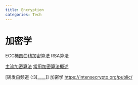 ```yaml
---
title: Encryption
categories: Tech
---
```


# 加密学

ECC椭圆曲线加密算法 RSA算法

[主流加密算法](https://www.cnblogs.com/tqlin/p/11320970.html) [常用加密算法概述](https://www.cnblogs.com/colife/p/5566789.html)

[转发自频道 (:3[____]]
加密学
https://intensecrypto.org/public/